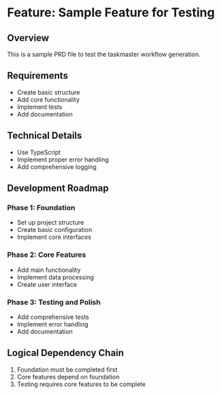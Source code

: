 # Feature: Sample Feature for Testing

## Overview
This is a sample PRD file to test the taskmaster workflow generation.

## Requirements
- Create basic structure
- Add core functionality
- Implement tests
- Add documentation

## Technical Details
- Use TypeScript
- Implement proper error handling
- Add comprehensive logging

## Development Roadmap

### Phase 1: Foundation
- Set up project structure
- Create basic configuration
- Implement core interfaces

### Phase 2: Core Features
- Add main functionality
- Implement data processing
- Create user interface

### Phase 3: Testing and Polish
- Add comprehensive tests
- Implement error handling
- Add documentation

## Logical Dependency Chain
1. Foundation must be completed first
2. Core features depend on foundation
3. Testing requires core features to be complete